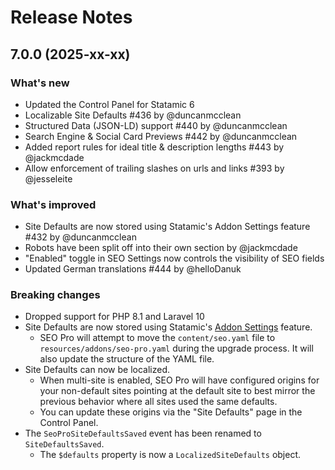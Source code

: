# Release Notes

## 7.0.0 (2025-xx-xx)

### What's new
- Updated the Control Panel for Statamic 6
- Localizable Site Defaults #436 by @duncanmcclean
- Structured Data (JSON-LD) support #440 by @duncanmcclean
- Search Engine & Social Card Previews #442 by @duncanmcclean
- Added report rules for ideal title & description lengths #443 by @jackmcdade
- Allow enforcement of trailing slashes on urls and links #393 by @jesseleite

### What's improved
- Site Defaults are now stored using Statamic's Addon Settings feature #432 by @duncanmcclean
- Robots have been split off into their own section by @jackmcdade
- "Enabled" toggle in SEO Settings now controls the visibility of SEO fields
- Updated German translations #444 by @helloDanuk

### Breaking changes
- Dropped support for PHP 8.1 and Laravel 10
- Site Defaults are now stored using Statamic's [Addon Settings](https://statamic.dev/addons/building-an-addon#settings) feature.
  - SEO Pro will attempt to move the `content/seo.yaml`  file to `resources/addons/seo-pro.yaml` during the upgrade process. It will also update the structure of the YAML file.
- Site Defaults can now be localized.
  - When multi-site is enabled, SEO Pro will have configured origins for your non-default sites pointing at the default site to best mirror the previous behavior where all sites used the same defaults. 
  - You can update these origins via the "Site Defaults" page in the Control Panel.
- The `SeoProSiteDefaultsSaved` event has been renamed to `SiteDefaultsSaved`. 
  - The `$defaults` property is now a `LocalizedSiteDefaults` object.
